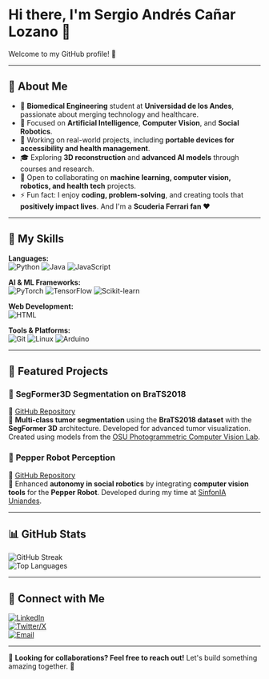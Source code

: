# Hi there, I'm Sergio Andrés Cañar Lozano 👋  

Welcome to my GitHub profile! 🚀

---

## 🔬 About Me  

- 🌱 **Biomedical Engineering** student at **Universidad de los Andes**, passionate about merging technology and healthcare.  
- 🤖 Focused on **Artificial Intelligence**, **Computer Vision**, and **Social Robotics**.  
- 💼 Working on real-world projects, including **portable devices for accessibility and health management**.  
- 🎓 Exploring **3D reconstruction** and **advanced AI models** through courses and research.  
- 🤝 Open to collaborating on **machine learning, computer vision, robotics, and health tech** projects.  
- ⚡ Fun fact: I enjoy **coding, problem-solving**, and creating tools that **positively impact lives**. And I'm a **Scuderia Ferrari fan ❤️**

---

## 🚀 My Skills  

**Languages:**  
![Python](https://img.shields.io/badge/Python-3776AB?style=for-the-badge&logo=python&logoColor=white)
![Java](https://img.shields.io/badge/Java-007396?style=for-the-badge&logo=java&logoColor=white)
![JavaScript](https://img.shields.io/badge/JavaScript-F7DF1E?style=for-the-badge&logo=javascript&logoColor=black)

**AI & ML Frameworks:**  
![PyTorch](https://img.shields.io/badge/PyTorch-EE4C2C?style=for-the-badge&logo=pytorch&logoColor=white)
![TensorFlow](https://img.shields.io/badge/TensorFlow-FF6F00?style=for-the-badge&logo=tensorflow&logoColor=white)
![Scikit-learn](https://img.shields.io/badge/Scikit--learn-F7931E?style=for-the-badge&logo=scikit-learn&logoColor=white)

**Web Development:**  
![HTML](https://img.shields.io/badge/HTML5-E34F26?style=for-the-badge&logo=html5&logoColor=white)

**Tools & Platforms:**  
![Git](https://img.shields.io/badge/Git-F05032?style=for-the-badge&logo=git&logoColor=white)
![Linux](https://img.shields.io/badge/Linux-FCC624?style=for-the-badge&logo=linux&logoColor=black)
![Arduino](https://img.shields.io/badge/Arduino-00979D?style=for-the-badge&logo=arduino&logoColor=white)

---

## 📌 Featured Projects  

### 🧠 **SegFormer3D Segmentation on BraTS2018**  
🔗 [GitHub Repository](https://github.com/sergiocanar/mask2former-segmentation)  
📌 **Multi-class tumor segmentation** using the **BraTS2018 dataset** with the **SegFormer 3D** architecture. Developed for advanced tumor visualization. Created using models from the [OSU Photogrammetric Computer Vision Lab](https://github.com/OSUPCVLab).  

### 🤖 **Pepper Robot Perception**  
🔗 [GitHub Repository](https://github.com/SinfonIAUniandes/perception_utilities)  
📌 Enhanced **autonomy in social robotics** by integrating **computer vision tools** for the **Pepper Robot**. Developed during my time at [SinfonIA Uniandes](https://github.com/SinfonIAUniandes).  

---

## 📊 GitHub Stats  

![GitHub Streak](https://github-readme-streak-stats.herokuapp.com/?user=sergiocanar&theme=dark&hide_border=true)  
![Top Languages](https://github-readme-stats.vercel.app/api/top-langs/?username=sergiocanar&layout=compact&theme=dark)  

---

## 🔗 Connect with Me  

[![LinkedIn](https://img.shields.io/badge/LinkedIn-0A66C2?style=for-the-badge&logo=linkedin&logoColor=white)](https://www.linkedin.com/in/sergiocanarl)  
[![Twitter/X](https://img.shields.io/badge/Twitter-1DA1F2?style=for-the-badge&logo=twitter&logoColor=white)](https://x.com/sergio_canar)  
[![Email](https://img.shields.io/badge/Email-0078D4?style=for-the-badge&logo=gmail&logoColor=white)](mailto:s.canar@uniandes.edu.co)  

---

📢 **Looking for collaborations? Feel free to reach out!** Let's build something amazing together. 🚀
